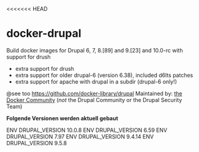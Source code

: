 <<<<<<< HEAD
# docker-drupal

Build docker images for Drupal 6, 7, 8.[89] and 9.[23] and 10.0-rc with support for drush

* extra support for drush
* extra support for older drupal-6 (version 6.38), included d6lts patches
* extra support for apache with drupal in a subdir (drupal-6 only!)

@see too https://github.com/docker-library/drupal
Maintained by: [the Docker Community](https://github.com/docker-library/drupal) (*not* the Drupal Community or the Drupal Security Team)

**Folgende Versionen werden aktuell gebaut**

ENV DRUPAL_VERSION 10.0.8
ENV DRUPAL_VERSION 6.59
ENV DRUPAL_VERSION 7.97
ENV DRUPAL_VERSION 9.4.14
ENV DRUPAL_VERSION 9.5.8
